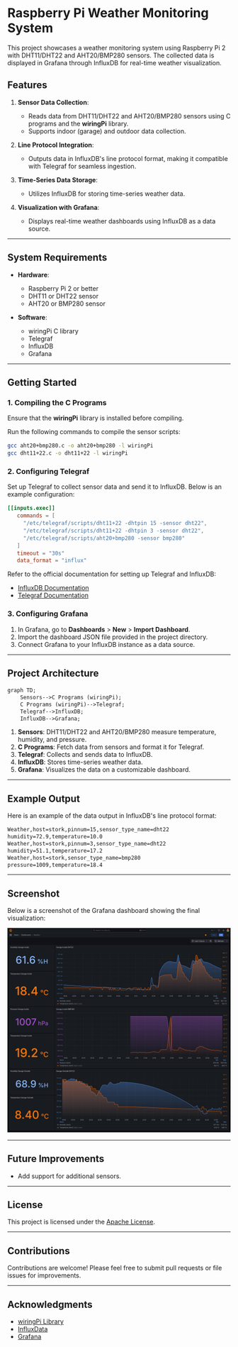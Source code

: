 # Raspberry Pi Weather Monitoring System

This project showcases a weather monitoring system using Raspberry Pi 2 with DHT11/DHT22 and AHT20/BMP280 sensors. The collected data is displayed in Grafana through InfluxDB for real-time weather visualization.

## Features

1. **Sensor Data Collection**:
   - Reads data from DHT11/DHT22 and AHT20/BMP280 sensors using C programs and the **wiringPi** library.
   - Supports indoor (garage) and outdoor data collection.

2. **Line Protocol Integration**:
   - Outputs data in InfluxDB's line protocol format, making it compatible with Telegraf for seamless ingestion.

3. **Time-Series Data Storage**:
   - Utilizes InfluxDB for storing time-series weather data.

4. **Visualization with Grafana**:
   - Displays real-time weather dashboards using InfluxDB as a data source.

---

## System Requirements

- **Hardware**:
  - Raspberry Pi 2 or better
  - DHT11 or DHT22 sensor
  - AHT20 or BMP280 sensor

- **Software**:
  - wiringPi C library
  - Telegraf
  - InfluxDB
  - Grafana

---

## Getting Started

### 1. Compiling the C Programs

Ensure that the **wiringPi** library is installed before compiling.

Run the following commands to compile the sensor scripts:

```sh
gcc aht20+bmp280.c -o aht20+bmp280 -l wiringPi
gcc dht11+22.c -o dht11+22 -l wiringPi
```

### 2. Configuring Telegraf

Set up Telegraf to collect sensor data and send it to InfluxDB. Below is an example configuration:

```toml
[[inputs.exec]]
   commands = [
     "/etc/telegraf/scripts/dht11+22 -dhtpin 15 -sensor dht22",
     "/etc/telegraf/scripts/dht11+22 -dhtpin 3 -sensor dht22",
     "/etc/telegraf/scripts/aht20+bmp280 -sensor bmp280"
   ]
   timeout = "30s"
   data_format = "influx"
```

Refer to the official documentation for setting up Telegraf and InfluxDB:

- [InfluxDB Documentation](https://docs.influxdata.com/influxdb/v2/)
- [Telegraf Documentation](https://docs.influxdata.com/telegraf/v1/)

### 3. Configuring Grafana

1. In Grafana, go to **Dashboards** > **New** > **Import Dashboard**.
2. Import the dashboard JSON file provided in the project directory.
3. Connect Grafana to your InfluxDB instance as a data source.

---

## Project Architecture

```mermaid
graph TD;
    Sensors-->C Programs (wiringPi);
    C Programs (wiringPi)-->Telegraf;
    Telegraf-->InfluxDB;
    InfluxDB-->Grafana;
```

1. **Sensors**: DHT11/DHT22 and AHT20/BMP280 measure temperature, humidity, and pressure.
2. **C Programs**: Fetch data from sensors and format it for Telegraf.
3. **Telegraf**: Collects and sends data to InfluxDB.
4. **InfluxDB**: Stores time-series weather data.
5. **Grafana**: Visualizes the data on a customizable dashboard.

---

## Example Output

Here is an example of the data output in InfluxDB's line protocol format:

```
Weather,host=stork,pinnum=15,sensor_type_name=dht22 humidity=72.9,temperature=10.0
Weather,host=stork,pinnum=3,sensor_type_name=dht22 humidity=51.1,temperature=17.2
Weather,host=stork,sensor_type_name=bmp280 pressure=1009,temperature=18.4
```

---

## Screenshot

Below is a screenshot of the Grafana dashboard showing the final visualization:

![Screenshot of Grafana Dashboard](screenshot.png)

---

## Future Improvements

- Add support for additional sensors.

---

## License

This project is licensed under the [Apache License](LICENSE).

---

## Contributions

Contributions are welcome! Please feel free to submit pull requests or file issues for improvements.

---

## Acknowledgments

- [wiringPi Library](https://github.com/WiringPi/WiringPi)
- [InfluxData](https://www.influxdata.com/)
- [Grafana](https://grafana.com/)
